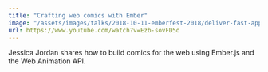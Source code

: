 ```yaml
---
title: "Crafting web comics with Ember"
image: "/assets/images/talks/2018-10-11-emberfest-2018/deliver-fast-apps-even-faster.png"
url: https://www.youtube.com/watch?v=Ezb-sovFD5o
---
```


Jessica Jordan shares how to build comics for the web using Ember.js and the
Web Animation API.